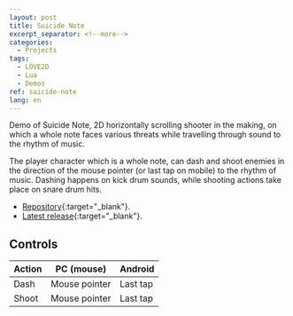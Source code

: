 ```yaml
---
layout: post
title: Suicide Note
excerpt_separator: <!--more-->
categories:
  - Projects
tags:
  - LÖVE2D
  - Lua
  - Demos
ref: suicide-note
lang: en
---
```


Demo of Suicide Note, 2D horizontally scrolling shooter in the making, on which a whole note faces various threats while travelling through sound to the rhythm of music.

<!--more-->

The player character which is a whole note, can dash and shoot enemies in the direction of the mouse pointer (or last tap on mobile) to the rhythm of music.
Dashing happens on kick drum sounds, while shooting actions take place on snare drum hits.

* [Repository](https://github.com/azarrias/suicide-note){:target="_blank"}.
* [Latest release](https://github.com/azarrias/suicide-note/releases/latest){:target="_blank"}.

## Controls

Action  | PC (mouse)              | Android
------- | ----------------------- | -----------------
Dash    | Mouse pointer           | Last tap
Shoot   | Mouse pointer           | Last tap
